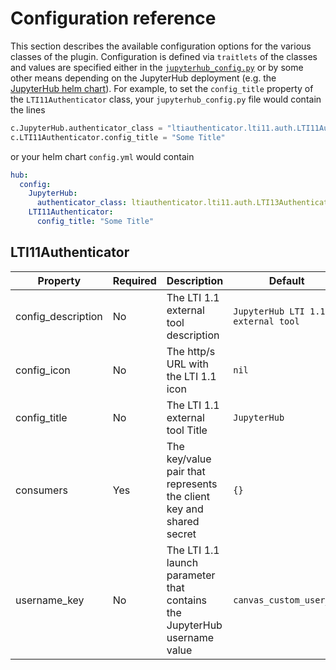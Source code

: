 # Configuration reference

This section describes the available configuration options for the various classes of the plugin.
Configuration is defined via `traitlets` of the classes and values are specified either in the [`jupyterhub_config.py`](https://jupyterhub.readthedocs.io/en/stable/getting-started/config-basics.html#configuration-basics) or by some other means depending on the JupyterHub deployment (e.g. the [JupyterHub helm chart](https://z2jh.jupyter.org/en/stable/administrator/authentication.html)).
For example, to set the `config_title` property of the `LTI11Authenticator` class, your `jupyterhub_config.py` file would contain the lines

```python
c.JupyterHub.authenticator_class = "ltiauthenticator.lti11.auth.LTI11Authenticator"
c.LTI11Authenticator.config_title = "Some Title"
```

or your helm chart `config.yml` would contain

```yaml
hub:
  config:
    JupyterHub:
      authenticator_class: ltiauthenticator.lti11.auth.LTI13Authenticator
    LTI11Authenticator:
      config_title: "Some Title"
```

## LTI11Authenticator

| Property           | Required | Description                                                              | Default                            |
| ------------------ | -------- | ------------------------------------------------------------------------ | ---------------------------------- |
| config_description | No       | The LTI 1.1 external tool description                                    | `JupyterHub LTI 1.1 external tool` |
| config_icon        | No       | The http/s URL with the LTI 1.1 icon                                     | `nil`                              |
| config_title       | No       | The LTI 1.1 external tool Title                                          | `JupyterHub`                       |
| consumers          | Yes      | The key/value pair that represents the client key and shared secret      | `{}`                               |
| username_key       | No       | The LTI 1.1 launch parameter that contains the JupyterHub username value | `canvas_custom_user_id`            |

